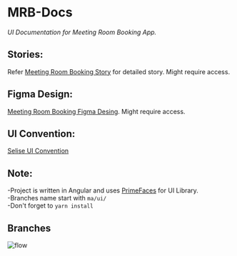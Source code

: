 # MRB-Docs
*UI Documentation for Meeting Room Booking App.*

## Stories:
Refer [Meeting Room Booking Story](https://docs.google.com/document/d/1BfhgfNOITF2ktaKfbpIvcTJ8B3km_fdCNuRkgiXf8i4/edit) for detailed story. Might require access.

## Figma Design: 
[Meeting Room Booking Figma Desing](https://www.figma.com/file/JS2zV3uQUNSeOO6jLkSUWb/Meeting-Room-Booking-Internal?fuid=1049609933941444786). Might require access.

## UI Convention: 
[Selise UI Convention](https://wiki.selise.tech/team/ui)

## Note:
-Project is written in Angular and uses [PrimeFaces](https://www.primefaces.org/primeng/) for UI Library.  
-Branches name start with `ma/ui/`  
-Don't forget to `yarn install`  

## Branches
![flow](https://user-images.githubusercontent.com/87816481/150762339-a1bab345-b41a-4eaa-9294-dff1c6f75aea.PNG)

